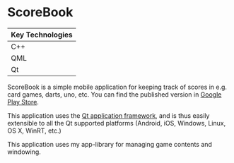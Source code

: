 # ScoreBook

| Key Technologies |
| :--------------- |
| C++              |
| QML              |
| Qt               |

ScoreBook is a simple mobile application for keeping track of scores in e.g. card games, darts, uno, etc. You can find the published version in [Google Play Store](https://play.google.com/store/apps/details?id=org.qtproject.example.ScoreBook).

This application uses the [Qt application framework](http://www.qt.io/), and is thus easily extensible to all the Qt supported platforms (Android, iOS, Windows, Linux, OS X, WinRT, etc.)

This application uses my app-library for managing game contents and windowing.
